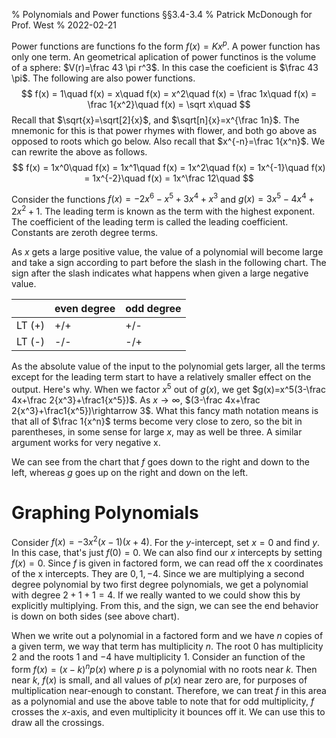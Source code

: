 % Polynomials and Power functions  §§3.4-3.4
% Patrick McDonough for Prof. West
% 2022-02-21

Power functions are functions fo the form $f(x)=Kx^p$. A power function has only one term. 
An geometrical aplication of power functinos is the volume of a sphere: $V(r)=\frac 43 \pi r^3$.
In this case the coeficient is $\frac 43 \pi$.
The following are also power functions.
$$
f(x) = 1\quad
f(x) = x\quad
f(x) = x^2\quad
f(x) = \frac 1x\quad
f(x) = \frac 1{x^2}\quad
f(x) = \sqrt x\quad
$$
Recall that $\sqrt{x}=\sqrt[2]{x}$, and $\sqrt[n]{x}=x^{\frac 1n}$. 
The mnemonic for this is that power rhymes with flower, and both go above as opposed to roots which go below.
Also recall that $x^{-n}=\frac 1{x^n}$.
We can rewrite the above as follows.
$$
f(x) = 1x^0\quad
f(x) = 1x^1\quad
f(x) = 1x^2\quad
f(x) = 1x^{-1}\quad
f(x) = 1x^{-2}\quad
f(x) = 1x^\frac 12\quad
$$

Consider the functions $f(x)=-2x^6-x^5+3x^4+x^3$ and $g(x)=3x^5-4x^4+2x^2+1$.
The leading term is known as the term with the highest exponent.
The coefficient of the leading term is called the leading coefficient.
Constants are zeroth degree terms.

As $x$ gets a large positive value, the value of a polynomial will become large and take a sign according to part before the slash in the following chart. 
The sign after the slash indicates what happens when given a large negative value.

|	|even degree	|odd degree	|
|---	|	---	|	----	|
|LT (+)	|+/+ 		|+/-		|
|LT (-)	|-/-		|-/+		|

As the absolute value of the input to the polynomial gets larger, all the terms except for the leading term start to have a relatively smaller effect on the output.
Here's why.
When we factor $x^5$ out of $g(x)$, we get $g(x)=x^5(3-\frac 4x+\frac 2{x^3}+\frac1{x^5})$.
As $x\rightarrow\infty$, $(3-\frac 4x+\frac 2{x^3}+\frac1{x^5})\rightarrow 3$.
What this fancy math notation means is that all of $\frac 1{x^n}$ terms become very close to zero, so the bit in parentheses, in some sense for large $x$, may as well be three.
A similar argument works for very negative x.

We can see from the chart that $f$ goes down to the right and down to the left, whereas $g$ goes up on the right and down on the left.

# Graphing Polynomials
Consider $f(x)=-3x^2(x-1)(x+4)$.
For the $y$-intercept, set $x=0$ and find $y$.
In this case, that's just $f(0)=0$.
We can also find our $x$ intercepts by setting $f(x)=0$.
Since $f$ is given in factored form, we can read off the x coordinates of the x intercepts.
They are $0,1,-4$.
Since we are multiplying a second degree polynomial by two first degree polynomials, we get a polynomial with degree $2+1+1=4$.
If we really wanted to we could show this by explicitly multiplying.
From this, and the sign, we can see the end behavior is down on both sides (see above chart).

When we write out a polynomial in a factored form and we have $n$ copies of a given term, we way that term has multiplicity $n$.
The root $0$ has multiplicity $2$ and the roots $1$ and $-4$ have multiplicity $1$.
Consider an function of the form $f(x)=(x-k)^np(x)$ where $p$ is a polynomial with no roots near $k$.
Then near $k$, $f(x)$ is small, and all values of $p(x)$ near zero are, for purposes of multiplication near-enough to constant. 
Therefore, we can treat $f$ in this area as a polynomial and use the above table to note that for odd multiplicity, $f$ crosses the $x$-axis, and even multiplicity it bounces off it.
We can use this to draw all the crossings.

